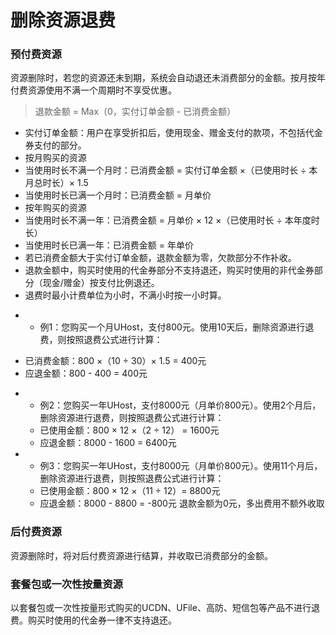 # 删除资源退费

### 预付费资源 
资源删除时，若您的资源还未到期，系统会自动退还未消费部分的金额。按月按年付费资源使用不满一个周期时不享受优惠。

> 退款金额 = Max（0，实付订单金额 - 已消费金额）

- 实付订单金额：用户在享受折扣后，使用现金、赠金支付的款项，不包括代金券支付的部分。
- 按月购买的资源
-   当使用时长不满一个月时：已消费金额 = 实付订单金额 ×（已使用时长 ÷ 本月总时长）× 1.5
-   当使用时长已满一个月时：已消费金额 = 月单价
- 按年购买的资源
-   当使用时长不满一年：已消费金额 = 月单价 × 12 ×（已使用时长 ÷ 本年度时长）
-   当使用时长已满一年：已消费金额 = 年单价
- 若已消费金额大于实付订单金额，退款金额为零，欠款部分不作补收。 
- 退款金额中，购买时使用的代金券部分不支持退还，购买时使用的非代金券部分（现金/赠金）按支付比例退还。
- 退费时最小计费单位为小时，不满小时按一小时算。


* - 例1：您购买一个月UHost，支付800元。使用10天后，删除资源进行退费，则按照退费公式进行计算：
 - 已消费金额：800 ×（10 ÷ 30）× 1.5 = 400元
 - 应退金额：800 - 400 = 400元

* - 例2：您购买一年UHost，支付8000元（月单价800元）。使用2个月后，删除资源进行退费，则按照退费公式进行计算：
  - 已使用金额：800 × 12 ×（2 ÷ 12） = 1600元
  - 应退金额：8000 - 1600 = 6400元

* - 例3：您购买一年UHost，支付8000元（月单价800元）。使用11个月后，删除资源进行退费，则按照退费公式进行计算：
  - 已使用金额：800 × 12 ×（11 ÷ 12）= 8800元
  - 应退金额：8000 - 8800 = -800元 退款金额为0元，多出费用不额外收取

### 后付费资源 
资源删除时，将对后付费资源进行结算，并收取已消费部分的金额。

### 套餐包或一次性按量资源
以套餐包或一次性按量形式购买的UCDN、UFile、高防、短信包等产品不进行退费。购买时使用的代金券一律不支持退还。
